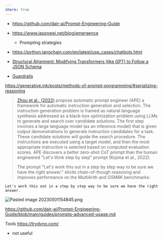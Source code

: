 ```yaml
---
share: true
---
```


- https://github.com/dair-ai/Prompt-Engineering-Guide
- https://www.jasonwei.net/blog/emergence
    - Prompting strategies
- https://python.langchain.com/en/latest/use_cases/chatbots.html

- [Structural Alignment: Modifying Transformers (like GPT) to Follow a JSON Schema](https://github.com/newhouseb/clownfish)
- [Guardrails](https://github.com/ShreyaR/guardrails)


https://generative.ink/posts/methods-of-prompt-programming/#serializing-reasoning




> [Zhou et al., (2022)](https://arxiv.org/abs/2211.01910) propose automatic prompt engineer (APE) a framework for automatic instruction generation and selection. The instruction generation problem is framed as natural language synthesis addressed as a black-box optimization problem using LLMs to generate and search over candidate solutions.
> The first step involves a large language model (as an inference model) that is given output demonstrations to generate instruction candidates for a task. These candidate solutions will guide the search procedure. The instructions are executed using a target model, and then the most appropriate instruction is selected based on computed evaluation scores.
> APE discovers a better zero-shot CoT prompt than the human engineered "Let's think step by step" prompt (Kojima et al., 2022).
> 
> The prompt "Let's work this out in a step by step way to be sure we have the right answer." elicits chain-of-though reasoning and improves performance on the MultiArith and GSM8K benchmarks:
```
Let's work this out in a step by step way to be sure we have the right answer.
```
![Pasted image 20230501154845.png](Pasted%20image%2020230501154845.png)

https://github.com/dair-ai/Prompt-Engineering-Guide/blob/main/guides/prompts-advanced-usage.md

Tools
https://trydyno.com/
- not useful

